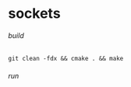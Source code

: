 # sockets

###### build

```shell script
git clean -fdx && cmake . && make
```

###### run

```shell script

```
